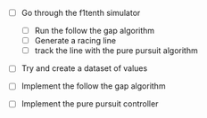- [ ] Go through the f1tenth simulator
	- [ ] Run the follow the gap algorithm
	- [ ] Generate a racing line
	- [ ] track the line with the pure pursuit algorithm
- [ ] Try and create a dataset of values

- [ ] Implement the follow the gap algorithm
- [ ] Implement the pure pursuit controller